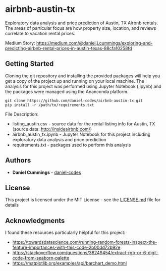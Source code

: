 # airbnb-austin-tx

Exploratory data analysis and price prediction of Austin, TX Airbnb rentals. The areas of particular focus are how property size, location, and reviews correlate to vacation rental prices. 

Medium Story: https://medium.com/@daniel.j.cummings/exploring-and-predicting-airbnb-rental-prices-in-austin-texas-88cfa10258fd

## Getting Started

Cloning the git repository and installing the provided packages will help you get a copy of the project up and running on your local machine. The analysis for this project was performed using Jupyter Notebook (.ipynb) and the packages were managed using the Ananconda platform. 

```
git clone https://github.com/daniel-codes/airbnb-austin-tx.git
pip install -r /path/to/requirements.txt
```

File Description:
- listing_austin.csv - source data for the rental listing info for Austin, TX (source data: http://insideairbnb.com/)
- airbnb_austin_tx.ipynb - Jupyter Notebook for this project including exploratory data analysis and price prediction
- requirements.txt - packages used to perform this analysis

## Authors

- **Daniel Cummings** - [daniel-codes](https://github.com/daniel-codes)

## License

This project is licensed under the MIT License - see the [LICENSE.md](LICENSE.md) file for details

## Acknowledgments

I found these resources particularly helpful for this project: 
- https://towardsdatascience.com/running-random-forests-inspect-the-feature-importances-with-this-code-2b00dd72b92e
- https://stackoverflow.com/questions/38249454/extract-rgb-or-6-digit-code-from-seaborn-palette
- https://matplotlib.org/examples/api/barchart_demo.html


